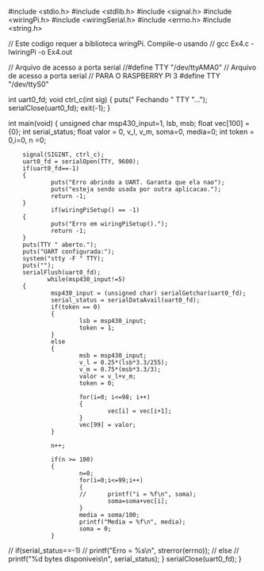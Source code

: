 #include <stdio.h>
#include <stdlib.h>
#include <signal.h>
#include <wiringPi.h>
#include <wiringSerial.h>
#include <errno.h>
#include <string.h>

// Este codigo requer a biblioteca wringPi. Compile-o usando
//    gcc Ex4.c -lwiringPi -o Ex4.out

// Arquivo de acesso a porta serial
//#define TTY "/dev/ttyAMA0"
// Arquivo de acesso a porta serial
// PARA O RASPBERRY PI 3
#define TTY "/dev/ttyS0"

int uart0_fd;
void ctrl_c(int sig)
{
        puts(" Fechando " TTY "...");
        serialClose(uart0_fd);
        exit(-1);
}

int main(void)
{
        unsigned char msp430_input=1, lsb, msb;
        float vec[100] = {0};
        int serial_status;
        float valor = 0, v_l, v_m, soma=0, media=0;
        int token = 0,i=0, n =0;

        signal(SIGINT, ctrl_c);
        uart0_fd = serialOpen(TTY, 9600);
        if(uart0_fd==-1)
        {
                puts("Erro abrindo a UART. Garanta que ela nao");
                puts("esteja sendo usada por outra aplicacao.");
                return -1;
        }
                if(wiringPiSetup() == -1)
        {
                puts("Erro em wiringPiSetup().");
                return -1;
        }
        puts(TTY " aberto.");
        puts("UART configurada:");
        system("stty -F " TTY);
        puts("");
        serialFlush(uart0_fd);
               while(msp430_input!=5)
        {
                msp430_input = (unsigned char) serialGetchar(uart0_fd);
                serial_status = serialDataAvail(uart0_fd);
                if(token == 0)
                {
                        lsb = msp430_input;
                        token = 1;
                }
                else
                {
                        msb = msp430_input;
                        v_l = 0.25*(lsb*3.3/255);
                        v_m = 0.75*(msb*3.3/3);
                        valor = v_l+v_m;
                        token = 0;

                        for(i=0; i<=98; i++)
                        {
                                vec[i] = vec[i+1];
                        }
                        vec[99] = valor;
                }

                n++;
                
                if(n >= 100)
                {
                        n=0;
                        for(i=0;i<=99;i++)
                        {
                        //      printf("i = %f\n", soma);
                                soma=soma+vec[i];
                        }
                        media = soma/100;
                        printf("Media = %f\n", media);
                        soma = 0;
                }
//              if(serial_status==-1)
//                      printf("Erro = %s\n", strerror(errno));
//              else
//                      printf("%d bytes disponiveis\n", serial_status);
        }
        serialClose(uart0_fd);
}




        

